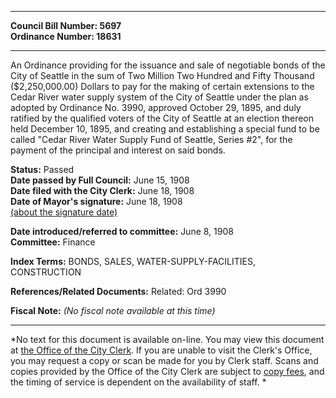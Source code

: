 * * * * *  
  
**Council Bill Number: [](#h0)[](#h2)5697**   
**Ordinance Number: 18631**  
  
* * * * *  
  
An Ordinance providing for the issuance and sale of negotiable bonds of the City of Seattle in the sum of Two Million Two Hundred and Fifty Thousand ($2,250,000.00) Dollars to pay for the making of certain extensions to the Cedar River water supply system of the City of Seattle under the plan as adopted by Ordinance No. 3990, approved October 29, 1895, and duly ratified by the qualified voters of the City of Seattle at an election thereon held December 10, 1895, and creating and establishing a special fund to be called "Cedar River Water Supply Fund of Seattle, Series \#2", for the payment of the principal and interest on said bonds.  
  
**Status:** Passed   
**Date passed by Full Council:** June 15, 1908   
**Date filed with the City Clerk:** June 18, 1908   
**Date of Mayor's signature:** June 18, 1908   
[(about the signature date)](/~public/approvaldate.htm)   
  
  
**Date introduced/referred to committee:** June 8, 1908   
**Committee:** Finance   
  
**Index Terms:** BONDS, SALES, WATER-SUPPLY-FACILITIES, CONSTRUCTION  
  
**References/Related Documents:** Related: Ord 3990  
  
**Fiscal Note:** *(No fiscal note available at this time)*  
  
* * * * *  
  
*No text for this document is available on-line. You may view this document at [the Office of the City Clerk](http://www.seattle.gov/leg/clerk/contactUs.htm). If you are unable to visit the Clerk's Office, you may request a copy or scan be made for you by Clerk staff. Scans and copies provided by the Office of the City Clerk are subject to [copy fees](http://clerk.seattle.gov/~public/clerkfees.htm), and the timing of service is dependent on the availability of staff. *  
  
  

